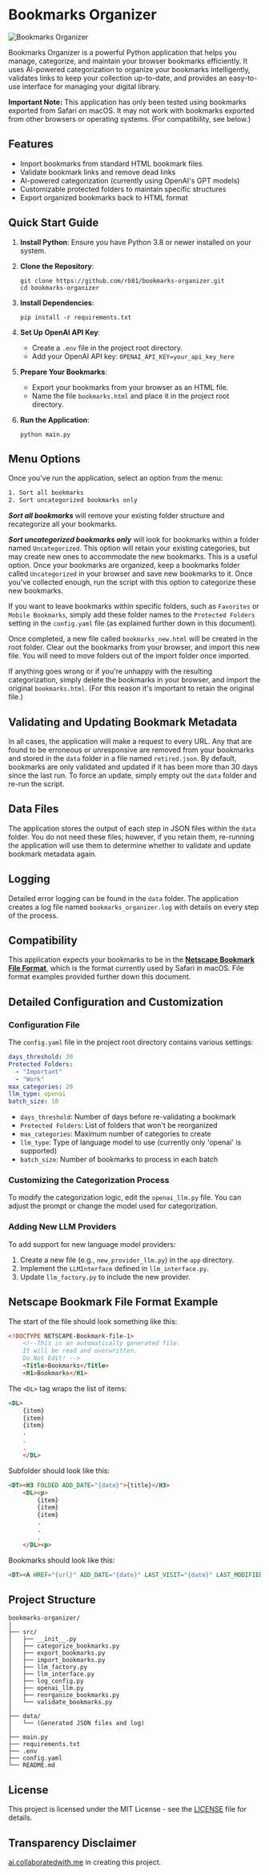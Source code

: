 # Bookmarks Organizer

![Bookmarks Organizer](/header.png)

Bookmarks Organizer is a powerful Python application that helps you manage, categorize, and maintain your browser bookmarks efficiently. It uses AI-powered categorization to organize your bookmarks intelligently, validates links to keep your collection up-to-date, and provides an easy-to-use interface for managing your digital library.

**Important Note:** This application has only been tested using bookmarks exported from Safari on macOS. It may not work with bookmarks exported from other browsers or operating systems. (For compatibility, see below.)

## Features

- Import bookmarks from standard HTML bookmark files
- Validate bookmark links and remove dead links
- AI-powered categorization (currently using OpenAI's GPT models)
- Customizable protected folders to maintain specific structures
- Export organized bookmarks back to HTML format

## Quick Start Guide

1. **Install Python**: Ensure you have Python 3.8 or newer installed on your system.

2. **Clone the Repository**:
   ```
   git clone https://github.com/rb81/bookmarks-organizer.git
   cd bookmarks-organizer
   ```

3. **Install Dependencies**:
   ```
   pip install -r requirements.txt
   ```

4. **Set Up OpenAI API Key**:
   - Create a `.env` file in the project root directory.
   - Add your OpenAI API key: `OPENAI_API_KEY=your_api_key_here`

5. **Prepare Your Bookmarks**:
   - Export your bookmarks from your browser as an HTML file.
   - Name the file `bookmarks.html` and place it in the project root directory.

6. **Run the Application**:
   ```
   python main.py
   ```

## Menu Options

Once you've run the application, select an option from the menu:

```bash
1. Sort all bookmarks
2. Sort uncategorized bookmarks only
```

_**Sort all bookmarks**_ will remove your existing folder structure and recategorize all your bookmarks.

_**Sort uncategorized bookmarks only**_ will look for bookmarks within a folder named `Uncategorized`. This option will retain your existing categories, but may create new ones to accommodate the new bookmarks. This is a useful option. Once your bookmarks are organized, keep a bookmarks folder called `Uncategorized` in your browser and save new bookmarks to it. Once you've collected enough, run the script with this option to categorize these new bookmarks.

If you want to leave bookmarks within specific folders, such as `Favorites` or `Mobile Bookmarks`, simply add these folder names to the `Protected Folders` setting in the `config.yaml` file (as explained further down in this document).

Once completed, a new file called `bookmarks_new.html` will be created in the root folder. Clear out the bookmarks from your browser, and import this new file. You will need to move folders out of the import folder once imported.

If anything goes wrong or if you're unhappy with the resulting categorization, simply delete the bookmarks in your browser, and import the original `bookmarks.html`. (For this reason it's important to retain the original file.)

## Validating and Updating Bookmark Metadata

In all cases, the application will make a request to every URL. Any that are found to be erroneous or unresponsive are removed from your bookmarks and stored in the `data` folder in a file named `retired.json`. By default, bookmarks are only validated and updated if it has been more than 30 days since the last run. To force an update, simply empty out the `data` folder and re-run the script.

## Data Files

The application stores the output of each step in JSON files within the `data` folder. You do not need these files; however, if you retain them, re-running the application will use them to determine whether to validate and update bookmark metadata again.

## Logging

Detailed error logging can be found in the `data` folder. The application creates a log file named `bookmarks_organizer.log` with details on every step of the process.

## Compatibility
 
This application expects your bookmarks to be in the [**Netscape Bookmark File Format**](https://learn.microsoft.com/en-us/previous-versions/windows/internet-explorer/ie-developer/platform-apis/aa753582(v=vs.85)), which is the format currently used by Safari in macOS. File format examples provided further down this document.

## Detailed Configuration and Customization

### Configuration File

The `config.yaml` file in the project root directory contains various settings:

```yaml
days_threshold: 30
Protected Folders:
  - "Important"
  - "Work"
max_categories: 20
llm_type: openai
batch_size: 10
```

- `days_threshold`: Number of days before re-validating a bookmark
- `Protected Folders`: List of folders that won't be reorganized
- `max_categories`: Maximum number of categories to create
- `llm_type`: Type of language model to use (currently only 'openai' is supported)
- `batch_size`: Number of bookmarks to process in each batch

### Customizing the Categorization Process

To modify the categorization logic, edit the `openai_llm.py` file. You can adjust the prompt or change the model used for categorization.

### Adding New LLM Providers

To add support for new language model providers:

1. Create a new file (e.g., `new_provider_llm.py`) in the `app` directory.
2. Implement the `LLMInterface` defined in `llm_interface.py`.
3. Update `llm_factory.py` to include the new provider.

## Netscape Bookmark File Format Example

The start of the file should look something like this:

```html
<!DOCTYPE NETSCAPE-Bookmark-file-1>
    <!--This is an automatically generated file.
    It will be read and overwritten.
    Do Not Edit! -->
    <Title>Bookmarks</Title>
    <H1>Bookmarks</H1>
```

The `<DL>` tag wraps the list of items:

```html
<DL>
    {item}
    {item}
    {item}
    .
    .
    .
    </DL>
```

Subfolder should look like this:

```html
<DT><H3 FOLDED ADD_DATE="{date}">{title}</H3>
    <DL><p>
        {item}
        {item}
        {item}
        .
        .
        .
    </DL><p>
```

Bookmarks should look like this:

```html
<DT><A HREF="{url}" ADD_DATE="{date}" LAST_VISIT="{date}" LAST_MODIFIED="{date}">{title}</A>
```

## Project Structure

```
bookmarks-organizer/
│
├── src/
│   ├── __init__.py
│   ├── categorize_bookmarks.py
│   ├── export_bookmarks.py
│   ├── import_bookmarks.py
│   ├── llm_factory.py
│   ├── llm_interface.py
│   ├── log_config.py
│   ├── openai_llm.py
│   ├── reorganize_bookmarks.py
│   └── validate_bookmarks.py
│
├── data/
│   └── (Generated JSON files and log)
│
├── main.py
├── requirements.txt
├── .env
├── config.yaml
└── README.md
```

## License

This project is licensed under the MIT License - see the [LICENSE](LICENSE) file for details.

## Transparency Disclaimer

[ai.collaboratedwith.me](ai.collaboratedwith.me) in creating this project.